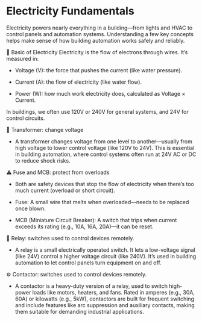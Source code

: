 # Electricity Fundamentals

Electricity powers nearly everything in a building—from lights and HVAC to control panels and automation systems. Understanding a few key concepts helps make sense of how building automation works safely and reliably.

🔌 Basic of Electricity
Electricity is the flow of electrons through wires. It’s measured in:

- Voltage (V): the force that pushes the current (like water pressure).

- Current (A): the flow of electricity (like water flow).

- Power (W): how much work electricity does, calculated as Voltage × Current.

In buildings, we often use 120V or 240V for general systems, and 24V for control circuits.

🔁 Transformer:  change voltage
- A transformer changes voltage from one level to another—usually from high voltage to lower control voltage (like 120V to 24V). This is essential in building automation, where control systems often run at 24V AC or DC to reduce shock risks.

⚠️ Fuse and MCB: protect from overloads
- Both are safety devices that stop the flow of electricity when there’s too much current (overload or short circuit).

- Fuse: A small wire that melts when overloaded—needs to be replaced once blown.

- MCB (Miniature Circuit Breaker): A switch that trips when current exceeds its rating (e.g., 10A, 16A, 20A)—it can be reset.

🔄 Relay: switches used to control devices remotely.
- A relay is a small electrically operated switch. It lets a low-voltage signal (like 24V) control a higher voltage circuit (like 240V). It’s used in building automation to let control panels turn equipment on and off.

⚙️ Contactor: switches used to control devices remotely.
- A contactor is a heavy-duty version of a relay, used to switch high-power loads like motors, heaters, and fans. Rated in amperes (e.g., 30A, 60A) or kilowatts (e.g., 5kW), contactors are built for frequent switching and include features like arc suppression and auxiliary contacts, making them suitable for demanding industrial applications.
